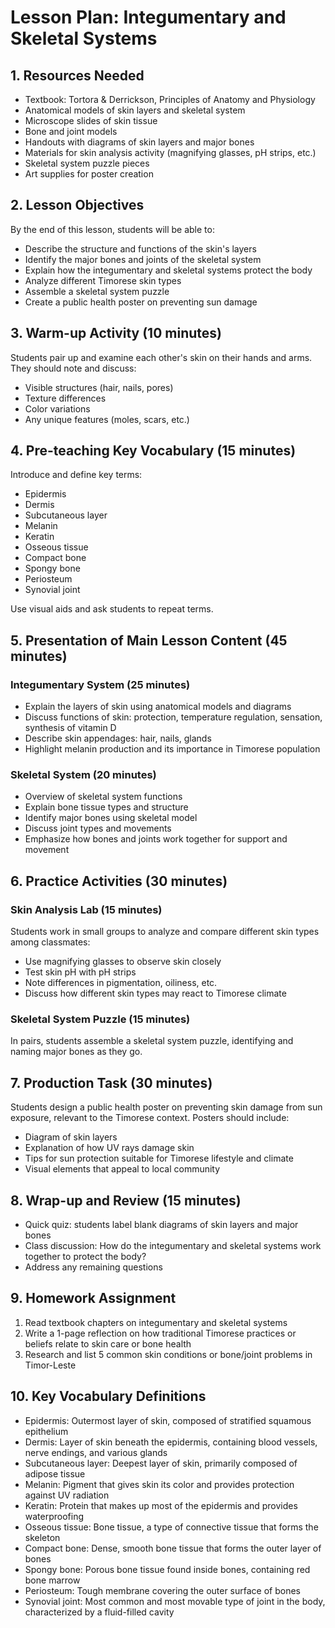 # Lesson Plan: Integumentary and Skeletal Systems

## 1. Resources Needed

- Textbook: Tortora & Derrickson, Principles of Anatomy and Physiology
- Anatomical models of skin layers and skeletal system
- Microscope slides of skin tissue
- Bone and joint models
- Handouts with diagrams of skin layers and major bones
- Materials for skin analysis activity (magnifying glasses, pH strips, etc.)
- Skeletal system puzzle pieces
- Art supplies for poster creation

## 2. Lesson Objectives

By the end of this lesson, students will be able to:
- Describe the structure and functions of the skin's layers
- Identify the major bones and joints of the skeletal system
- Explain how the integumentary and skeletal systems protect the body
- Analyze different Timorese skin types
- Assemble a skeletal system puzzle
- Create a public health poster on preventing sun damage

## 3. Warm-up Activity (10 minutes)

Students pair up and examine each other's skin on their hands and arms. They should note and discuss:
- Visible structures (hair, nails, pores)
- Texture differences
- Color variations
- Any unique features (moles, scars, etc.)

## 4. Pre-teaching Key Vocabulary (15 minutes)

Introduce and define key terms:
- Epidermis
- Dermis
- Subcutaneous layer
- Melanin
- Keratin
- Osseous tissue
- Compact bone
- Spongy bone
- Periosteum
- Synovial joint

Use visual aids and ask students to repeat terms.

## 5. Presentation of Main Lesson Content (45 minutes)

### Integumentary System (25 minutes)
- Explain the layers of skin using anatomical models and diagrams
- Discuss functions of skin: protection, temperature regulation, sensation, synthesis of vitamin D
- Describe skin appendages: hair, nails, glands
- Highlight melanin production and its importance in Timorese population

### Skeletal System (20 minutes)
- Overview of skeletal system functions
- Explain bone tissue types and structure
- Identify major bones using skeletal model
- Discuss joint types and movements
- Emphasize how bones and joints work together for support and movement

## 6. Practice Activities (30 minutes)

### Skin Analysis Lab (15 minutes)
Students work in small groups to analyze and compare different skin types among classmates:
- Use magnifying glasses to observe skin closely
- Test skin pH with pH strips
- Note differences in pigmentation, oiliness, etc.
- Discuss how different skin types may react to Timorese climate

### Skeletal System Puzzle (15 minutes)
In pairs, students assemble a skeletal system puzzle, identifying and naming major bones as they go.

## 7. Production Task (30 minutes)

Students design a public health poster on preventing skin damage from sun exposure, relevant to the Timorese context. Posters should include:
- Diagram of skin layers
- Explanation of how UV rays damage skin
- Tips for sun protection suitable for Timorese lifestyle and climate
- Visual elements that appeal to local community

## 8. Wrap-up and Review (15 minutes)

- Quick quiz: students label blank diagrams of skin layers and major bones
- Class discussion: How do the integumentary and skeletal systems work together to protect the body?
- Address any remaining questions

## 9. Homework Assignment

1. Read textbook chapters on integumentary and skeletal systems
2. Write a 1-page reflection on how traditional Timorese practices or beliefs relate to skin care or bone health
3. Research and list 5 common skin conditions or bone/joint problems in Timor-Leste

## 10. Key Vocabulary Definitions

- Epidermis: Outermost layer of skin, composed of stratified squamous epithelium
- Dermis: Layer of skin beneath the epidermis, containing blood vessels, nerve endings, and various glands
- Subcutaneous layer: Deepest layer of skin, primarily composed of adipose tissue
- Melanin: Pigment that gives skin its color and provides protection against UV radiation
- Keratin: Protein that makes up most of the epidermis and provides waterproofing
- Osseous tissue: Bone tissue, a type of connective tissue that forms the skeleton
- Compact bone: Dense, smooth bone tissue that forms the outer layer of bones
- Spongy bone: Porous bone tissue found inside bones, containing red bone marrow
- Periosteum: Tough membrane covering the outer surface of bones
- Synovial joint: Most common and most movable type of joint in the body, characterized by a fluid-filled cavity